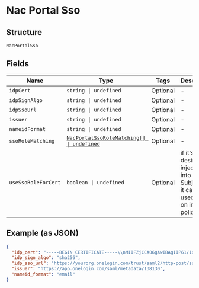 
# Nac Portal Sso

## Structure

`NacPortalSso`

## Fields

| Name | Type | Tags | Description |
|  --- | --- | --- | --- |
| `idpCert` | `string \| undefined` | Optional | - |
| `idpSignAlgo` | `string \| undefined` | Optional | - |
| `idpSsoUrl` | `string \| undefined` | Optional | - |
| `issuer` | `string \| undefined` | Optional | - |
| `nameidFormat` | `string \| undefined` | Optional | - |
| `ssoRoleMatching` | [`NacPortalSsoRoleMatching[] \| undefined`](../../doc/models/nac-portal-sso-role-matching.md) | Optional | - |
| `useSsoRoleForCert` | `boolean \| undefined` | Optional | if it's desired to inject a role into Cert's Subject (so it can be used later on in policy) |

## Example (as JSON)

```json
{
  "idp_cert": "-----BEGIN CERTIFICATE-----\\nMIIFZjCCA06gAwIBAgIIP61/1qm/uDowDQYJKoZIhvcNAQELBQE\\n-----END CERTIFICATE-----",
  "idp_sign_algo": "sha256",
  "idp_sso_url": "https://yourorg.onelogin.com/trust/saml2/http-post/sso/138130",
  "issuer": "https://app.onelogin.com/saml/metadata/138130",
  "nameid_format": "email"
}
```

